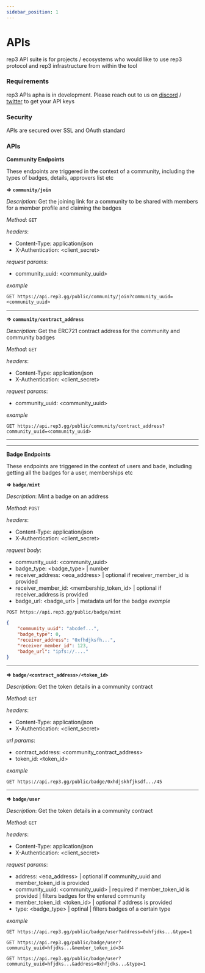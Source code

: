 ```yaml
---
sidebar_position: 1
---
```


# APIs

rep3 API suite is for projects / ecosystems who would like to use rep3 protocol and rep3 infrastructure from within the tool

### Requirements
rep3 APIs apha is in development. Please reach out to us on [discord](https://discord.gg/xK2WXUv3VG) / [twitter](https://twitter.com/rep3gg) to get your API keys

### Security
APIs are secured over SSL and OAuth standard


### APIs

**Community Endpoints**

These endpoints are triggered in the context of a community, including the types of badges, details, approvers list etc

**=> `community/join`**

*Description*: Get the joining link for a community to be shared with members for a member profile and claiming the badges

*Method*: `GET`

*headers*: 
- Content-Type: application/json
- X-Authentication: <client_secret>

*request params*:
- community_uuid: <community_uuid>

*example*

`GET https://api.rep3.gg/public/community/join?community_uuid=<community_uuid>`

----

**=> `community/contract_address`**

*Description*: Get the ERC721 contract address for the community and community badges

*Method*: `GET`

*headers*: 
- Content-Type: application/json
- X-Authentication: <client_secret>

*request params*:
- community_uuid: <community_uuid>

*example*

`GET https://api.rep3.gg/public/community/contract_address?community_uuid=<community_uuid>`


----
----

**Badge Endpoints**

These endpoints are triggered in the context of users and bade, including getting all the badges for a user, memberships etc

**=> `badge/mint`**

*Description*: Mint a badge on an address

*Method*: `POST`

*headers*: 
- Content-Type: application/json
- X-Authentication: <client_secret>

*request body*:
- community_uuid: <community_uuid>
- badge_type: <badge_type> | number
- receiver_address: <eoa_address> | optional if receiver_member_id is provided
- receiver_member_id: <membership_token_id> | optional if receiver_address is provided
- badge_url: <badge_url> | metadata url for the badge
*example*

`POST https://api.rep3.gg/public/badge/mint`

```json
{
    "community_uuid": "abcdef...",
    "badge_type": 0,
    "receiver_address": "0xfhdjksfh...",
    "receiver_member_id": 123,
    "badge_url": "ipfs://...."
}
```
----

**=> `badge/<contract_address>/<token_id>`**

*Description*: Get the token details in a community contract

*Method*: `GET`

*headers*: 
- Content-Type: application/json
- X-Authentication: <client_secret>

*url params*:
- contract_address: <community_contract_address>
- token_id: <token_id>

*example*

`GET https://api.rep3.gg/public/badge/0xhdjskhfjksdf.../45`

----


**=> `badge/user`**

*Description*: Get the token details in a community contract

*Method*: `GET`

*headers*: 
- Content-Type: application/json
- X-Authentication: <client_secret>

*request params*:
- address: <eoa_address> | optional if community_uuid and member_token_id is provided
- community_uuid: <community_uuid> | required if member_token_id is provided | filters badges for the entered community 
- member_token_id: <token_id> | optional if address is provided
- type: <badge_type> | optinal | filters badges of a certain type

*example*

`GET https://api.rep3.gg/public/badge/user?address=0xhfjdks...&type=1`

`GET https://api.rep3.gg/public/badge/user?community_uuid=hfjdks...&member_token_id=34`

`GET https://api.rep3.gg/public/badge/user?community_uuid=hfjdks...&address=0xhfjdks...&type=1`